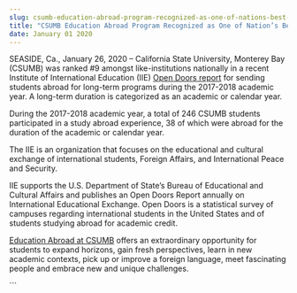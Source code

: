 ```yaml
---
slug: csumb-education-abroad-program-recognized-as-one-of-nations-best-for-yearlong-participation
title: "CSUMB Education Abroad Program Recognized as One of Nation’s Best for Yearlong Participation"
date: January 01 2020
---
```


 
<p>
  SEASIDE, Ca., January 26, 2020 – California State University, Monterey Bay
  (CSUMB) was ranked #9 amongst like-institutions nationally in a recent
  Institute of International Education (IIE)
  <a
    href="https://www.iie.org/Research-and-Insights/Open-Doors/Data/US-Study-Abroad/Leading-Institutions"
    >Open Doors report</a
  >
  for sending students abroad for long-term programs during the 2017-2018
  academic year. A long-term duration is categorized as an academic or calendar
  year.
</p>
<p>
  During the 2017-2018 academic year, a total of 246 CSUMB students participated
  in a study abroad experience, 38 of which were abroad for the duration of the
  academic or calendar year.
</p>
<p>
  The IIE is an organization that focuses on the educational and cultural
  exchange of international students, Foreign Affairs, and International Peace
  and Security.
</p>
<p>
  IIE supports the U.S. Department of State’s Bureau of Educational and Cultural
  Affairs and publishes an Open Doors Report annually on International
  Educational Exchange. Open Doors is a statistical survey of campuses regarding
  international students in the United States and of students studying abroad
  for academic credit.
</p>
<p>
  <a href="https://csumb.edu/educationabroad">Education Abroad at CSUMB</a>
  offers an extraordinary opportunity for students to expand horizons, gain
  fresh perspectives, learn in new academic contexts, pick up or improve a
  foreign language, meet fascinating people and embrace new and unique
  challenges.
</p>
```
